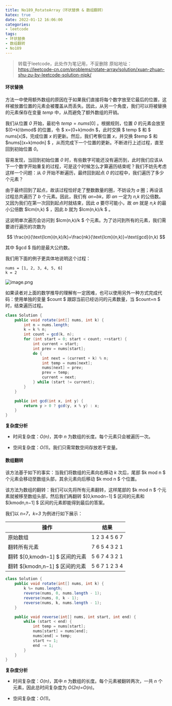 ```yaml
---
title: No189_RotateArray（环状替换 & 数组翻转）
katex: true
date: 2022-01-12 16:06:00
categories: 
- leetcode
tags:
- 环状替换
- 数组翻转
- No189
---
```


>转载于leetcode，此处作为笔记用，不妥删除
>原帖地址：https://leetcode-cn.com/problems/rotate-array/solution/xuan-zhuan-shu-zu-by-leetcode-solution-nipk/

#### 环状替换

方法一中使用额外数组的原因在于如果我们直接将每个数字放至它最后的位置，这样被放置位置的元素会被覆盖从而丢失。因此，从另一个角度，我们可以将被替换的元素保存在变量 $temp$ 中，从而避免了额外数组的开销。

我们从位置 *0* 开始，最初令 $temp=nums[0]$ 。根据规则，位置 *0* 的元素会放至 $(0+k)\bmod$  的位置，令  $ x=(0+k)modn $，此时交换 $ temp $  和 $ nums[x]$，完成位置 *x* 的更新。然后，我们考察位置 *x*，并交换  $temp $  和 $nums[(x+k)modn] $ ，从而完成下一个位置的更新。不断进行上述过程，直至回到初始位置 *0*。

容易发现，当回到初始位置 *0* 时，有些数字可能还没有遍历到，此时我们应该从下一个数字开始重复的过程，可是这个时候怎么才算遍历结束呢？我们不妨先考虑这样一个问题：从 *0* 开始不断遍历，最终回到起点 *0* 的过程中，我们遍历了多少个元素？

由于最终回到了起点，故该过程恰好走了整数数量的圈，不妨设为 *a* 圈；再设该过程总共遍历了 *b* 个元素。因此，我们有 *an=bk*，即 *an* 一定为 *n,k* 的公倍数。又因为我们在第一次回到起点时就结束，因此 *a* 要尽可能小，故 *an* 就是 *n,k* 的最小公倍数 $lcm(n,k) $ ，因此 *b* 就为 $lcm(n,k)/k $ 。

这说明单次遍历会访问到 $lcm(n,k)/k $  个元素。为了访问到所有的元素，我们需要进行遍历的次数为

$$
\frac{n}{\text{lcm}(n,k)/k}=\frac{nk}{\text{lcm}(n,k)}=\text{gcd}(n,k)
$$


其中 $gcd $  指的是最大公约数。

我们用下面的例子更具体地说明这个过程：
```
nums = [1, 2, 3, 4, 5, 6]
k = 2
```

![image.png](https://pic.leetcode-cn.com/f0493a97cdb7bc46b37306ca14e555451496f9f9c21effcad8517a81a26f30d6-image.png)

如果读者对上面的数学推导的理解有一定困难，也可以使用另外一种方式完成代码：使用单独的变量 $count $  跟踪当前已经访问的元素数量，当 $count=n $  时，结束遍历过程。


```Java [sol2-Java]
class Solution {
    public void rotate(int[] nums, int k) {
        int n = nums.length;
        k = k % n;
        int count = gcd(k, n);
        for (int start = 0; start < count; ++start) {
            int current = start;
            int prev = nums[start];
            do {
                int next = (current + k) % n;
                int temp = nums[next];
                nums[next] = prev;
                prev = temp;
                current = next;
            } while (start != current);
        }
    }

    public int gcd(int x, int y) {
        return y > 0 ? gcd(y, x % y) : x;
    }
}
```


**复杂度分析**

* 时间复杂度：*O(n)*，其中 *n* 为数组的长度。每个元素只会被遍历一次。

* 空间复杂度：*O(1)*。我们只需常数空间存放若干变量。

#### 数组翻转

该方法基于如下的事实：当我们将数组的元素向右移动 *k* 次后，尾部 $k mod n $  个元素会移动至数组头部，其余元素向后移动 $k mod n $  个位置。

该方法为数组的翻转：我们可以先将所有元素翻转，这样尾部的 $k mod n  $  个元素就被移至数组头部，然后我们再翻转 $[0,kmodn−1] $  区间的元素和 $[kmodn,n−1] $  区间的元素即能得到最后的答案。

我们以 *n=7*，*k=3* 为例进行如下展示：

| 操作                                | 结果            |
| ----------------------------------- | --------------- |
| 原始数组                            | $1~2~3~4~5~6~7$ |
| 翻转所有元素                        | $7~6~5~4~3~2~1$ |
| 翻转 $[0,kmodn−1] $  区间的元素 | $5~6~7~4~3~2~1$ |
| 翻转 $[kmodn,n−1] $  区间的元素 | $5~6~7~1~2~3~4$ |


```Java [sol3-Java]
class Solution {
    public void rotate(int[] nums, int k) {
        k %= nums.length;
        reverse(nums, 0, nums.length - 1);
        reverse(nums, 0, k - 1);
        reverse(nums, k, nums.length - 1);
    }

    public void reverse(int[] nums, int start, int end) {
        while (start < end) {
            int temp = nums[start];
            nums[start] = nums[end];
            nums[end] = temp;
            start += 1;
            end -= 1;
        }
    }
}
```

**复杂度分析**

* 时间复杂度：*O(n)*，其中 *n* 为数组的长度。每个元素被翻转两次，一共 *n* 个元素，因此总时间复杂度为 *O(2n)=O(n)*。

* 空间复杂度：*O(1)*。
